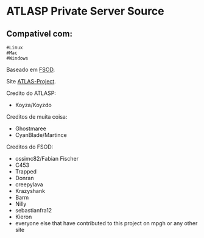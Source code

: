 
# ATLASP Private Server Source
## Compativel com:
	#Linux
	#Mac
	#Windows
	
Baseado em [FSOD](https://github.com/ossimc82/fabiano-swagger-of-doom).

Site [ATLAS-Project](https://psatlasproject.weebly.com).

Credito do ATLASP:
* Koyza/Koyzdo

Creditos de muita coisa:
* Ghostmaree
* CyanBlade/Martince

Creditos do FSOD:
* ossimc82/Fabian Fischer
* C453
* Trapped
* Donran
* creepylava
* Krazyshank
* Barm
* Nilly
* sebastianfra12
* Kieron
* everyone else that have contributed to this project on mpgh or any other site
